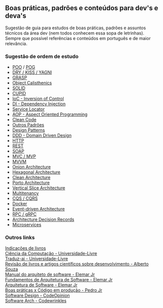 ## Boas práticas, padrões e conteúdos para dev's e deva's

Sugestão de guia para estudos de boas práticas, padrões e assuntos técnicos da área dev (nem todos conhecem essa sopa de letrinhas).
Sempre que possível referências e conteúdos em português e de maior relevância.

### Sugestão de ordem de estudo

- [POO](./poo) / [POG](./pog)
- [DRY / KISS / YAGNI](./dry-kiss-yagni)
- [GRASP](./grasp)
- [Object Calisthenics](./object-calisthenics)
- [SOLID](./solid)
- [CUPID](./cupid)
- [IoC - Inversion of Control](./ioc-di-sl)
- [DI - Dependency Injection](./ioc-di-sl)
- [Service Locator](./ioc-di-sl)
- [AOP - Aspect Oriented Programming](./aop)
- [Clean Code](./clean-code)
- [Outros Padrões](./other-patterns)
- [Design Patterns](./design-patterns)
- [DDD - Domain Driven Design](./ddd)
- [HTTP](./http)
- [REST](./rest)
- [SOAP](./soap)
- [MVC / MVP](./mvc-mvp)
- [MVVM](./mvvm)
- [Onion Architecture](./onion-architecture)
- [Hexagonal Architecture](./hexagonal-architecture)
- [Clean Architecture](./clean-architecture)
- [Porto Architecture](./porto-architecture)
- [Vertical Slice Architecture](./vertical-slice-architecture)
- [Multitenancy](./multitenancy)
- [CQS / CQRS](./cqs-cqrs)
- [Docker](./docker)
- [Event-driven Architecture](./event-driven-architecture)
- [RPC / gRPC](./rpc-grpc)
- [Architecture Decision Records](./adr)
- [Microservices](./microservices)

### Outros links
[Indicações de livros](./books)\
[Ciência da Computação - Universidade-Livre](https://github.com/Universidade-Livre/ciencia-da-computacao)\
[Traduz-ai - Universidade-Livre](https://github.com/Universidade-Livre/traduz-ai)\
[Revisão de livros e artigos científicos sobre desenvolvimento - Alberto Souza](https://www.youtube.com/playlist?list=PLVHlvMRWE0Y7dh2L8ncst42M9YjLMfcpx)\
[Manual do arquiteto de software - Elemar Jr](https://arquiteturadesoftware.online/)\
[Fundamentos de Arquitetura de Software - Elemar Jr](https://www.youtube.com/playlist?list=PLkpjQs-GfEMPzOzinFrqfkkfZy2DpwpBh)\
[Arquitetura de Software - Elemar Jr](https://www.youtube.com/playlist?list=PLkpjQs-GfEMNcWDlIck2I5TGBSSRCK39L)\
[Boas práticas x Código em produção - Pedro Jr](https://www.youtube.com/watch?v=aVeR0YdLbok)\
[Software Design - CodeOpinion](https://www.youtube.com/playlist?list=PLThyvG1mlMznuNW2tITIGmgQqJikLBqab)\
[Software Arch - Codewrinkles](https://www.youtube.com/playlist?list=PL2E-vlKoo_v0cv8Fiv5KsLln04XOw-82Z)
